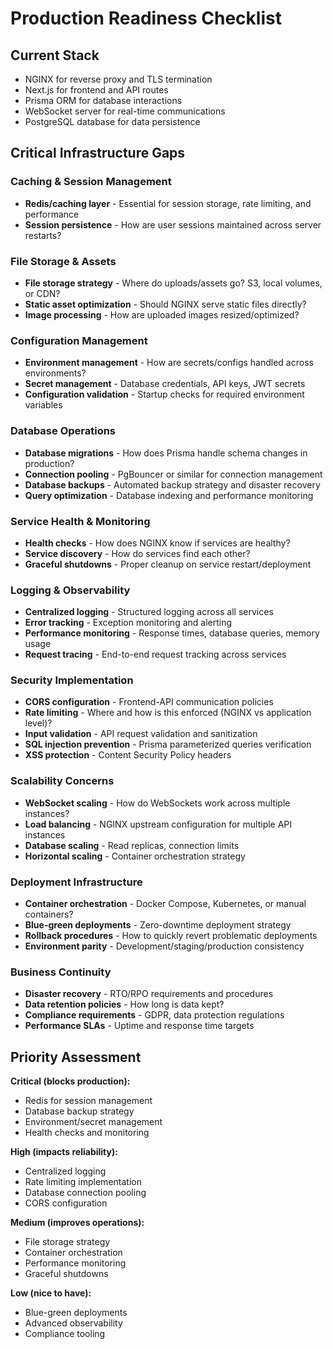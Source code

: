 # Production Readiness Checklist

## Current Stack

- NGINX for reverse proxy and TLS termination
- Next.js for frontend and API routes
- Prisma ORM for database interactions
- WebSocket server for real-time communications
- PostgreSQL database for data persistence

## Critical Infrastructure Gaps

### Caching & Session Management

- **Redis/caching layer** - Essential for session storage, rate limiting, and performance
- **Session persistence** - How are user sessions maintained across server restarts?

### File Storage & Assets

- **File storage strategy** - Where do uploads/assets go? S3, local volumes, or CDN?
- **Static asset optimization** - Should NGINX serve static files directly?
- **Image processing** - How are uploaded images resized/optimized?

### Configuration Management

- **Environment management** - How are secrets/configs handled across environments?
- **Secret management** - Database credentials, API keys, JWT secrets
- **Configuration validation** - Startup checks for required environment variables

### Database Operations

- **Database migrations** - How does Prisma handle schema changes in production?
- **Connection pooling** - PgBouncer or similar for connection management
- **Database backups** - Automated backup strategy and disaster recovery
- **Query optimization** - Database indexing and performance monitoring

### Service Health & Monitoring

- **Health checks** - How does NGINX know if services are healthy?
- **Service discovery** - How do services find each other?
- **Graceful shutdowns** - Proper cleanup on service restart/deployment

### Logging & Observability

- **Centralized logging** - Structured logging across all services
- **Error tracking** - Exception monitoring and alerting
- **Performance monitoring** - Response times, database queries, memory usage
- **Request tracing** - End-to-end request tracking across services

### Security Implementation

- **CORS configuration** - Frontend-API communication policies
- **Rate limiting** - Where and how is this enforced (NGINX vs application level)?
- **Input validation** - API request validation and sanitization
- **SQL injection prevention** - Prisma parameterized queries verification
- **XSS protection** - Content Security Policy headers

### Scalability Concerns

- **WebSocket scaling** - How do WebSockets work across multiple instances?
- **Load balancing** - NGINX upstream configuration for multiple API instances
- **Database scaling** - Read replicas, connection limits
- **Horizontal scaling** - Container orchestration strategy

### Deployment Infrastructure

- **Container orchestration** - Docker Compose, Kubernetes, or manual containers?
- **Blue-green deployments** - Zero-downtime deployment strategy
- **Rollback procedures** - How to quickly revert problematic deployments
- **Environment parity** - Development/staging/production consistency

### Business Continuity

- **Disaster recovery** - RTO/RPO requirements and procedures
- **Data retention policies** - How long is data kept?
- **Compliance requirements** - GDPR, data protection regulations
- **Performance SLAs** - Uptime and response time targets

## Priority Assessment

**Critical (blocks production):**

- Redis for session management
- Database backup strategy
- Environment/secret management
- Health checks and monitoring

**High (impacts reliability):**

- Centralized logging
- Rate limiting implementation
- Database connection pooling
- CORS configuration

**Medium (improves operations):**

- File storage strategy
- Container orchestration
- Performance monitoring
- Graceful shutdowns

**Low (nice to have):**

- Blue-green deployments
- Advanced observability
- Compliance tooling

